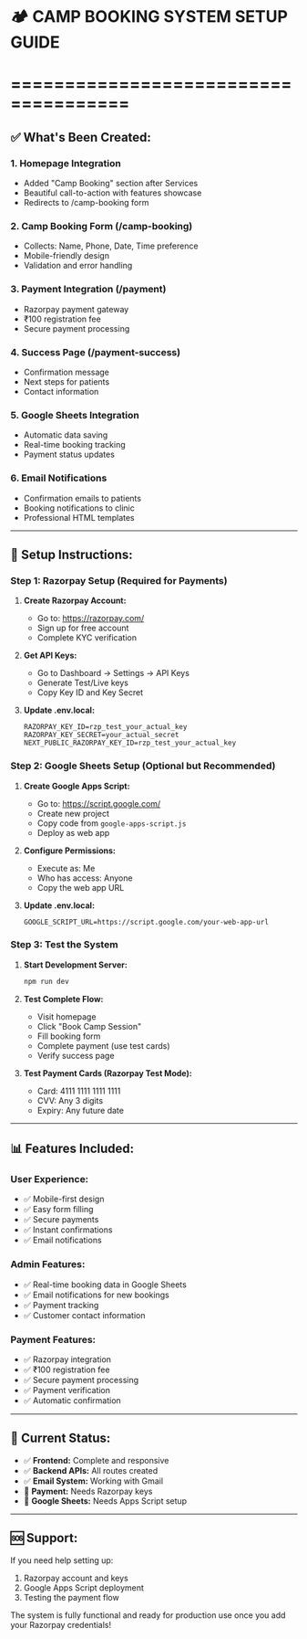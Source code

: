 # 🏕️ CAMP BOOKING SYSTEM SETUP GUIDE
# =====================================

## ✅ What's Been Created:

### 1. **Homepage Integration**
- Added "Camp Booking" section after Services
- Beautiful call-to-action with features showcase
- Redirects to /camp-booking form

### 2. **Camp Booking Form** (/camp-booking)
- Collects: Name, Phone, Date, Time preference
- Mobile-friendly design
- Validation and error handling

### 3. **Payment Integration** (/payment)
- Razorpay payment gateway
- ₹100 registration fee
- Secure payment processing

### 4. **Success Page** (/payment-success)
- Confirmation message
- Next steps for patients
- Contact information

### 5. **Google Sheets Integration**
- Automatic data saving
- Real-time booking tracking
- Payment status updates

### 6. **Email Notifications**
- Confirmation emails to patients
- Booking notifications to clinic
- Professional HTML templates

---

## 🚀 Setup Instructions:

### **Step 1: Razorpay Setup (Required for Payments)**

1. **Create Razorpay Account:**
   - Go to: https://razorpay.com/
   - Sign up for free account
   - Complete KYC verification

2. **Get API Keys:**
   - Go to Dashboard → Settings → API Keys
   - Generate Test/Live keys
   - Copy Key ID and Key Secret

3. **Update .env.local:**
   ```
   RAZORPAY_KEY_ID=rzp_test_your_actual_key
   RAZORPAY_KEY_SECRET=your_actual_secret
   NEXT_PUBLIC_RAZORPAY_KEY_ID=rzp_test_your_actual_key
   ```

### **Step 2: Google Sheets Setup (Optional but Recommended)**

1. **Create Google Apps Script:**
   - Go to: https://script.google.com/
   - Create new project
   - Copy code from `google-apps-script.js`
   - Deploy as web app

2. **Configure Permissions:**
   - Execute as: Me
   - Who has access: Anyone
   - Copy the web app URL

3. **Update .env.local:**
   ```
   GOOGLE_SCRIPT_URL=https://script.google.com/your-web-app-url
   ```

### **Step 3: Test the System**

1. **Start Development Server:**
   ```bash
   npm run dev
   ```

2. **Test Complete Flow:**
   - Visit homepage
   - Click "Book Camp Session"
   - Fill booking form
   - Complete payment (use test cards)
   - Verify success page

3. **Test Payment Cards (Razorpay Test Mode):**
   - Card: 4111 1111 1111 1111
   - CVV: Any 3 digits
   - Expiry: Any future date

---

## 📊 Features Included:

### **User Experience:**
- ✅ Mobile-first design
- ✅ Easy form filling
- ✅ Secure payments
- ✅ Instant confirmations
- ✅ Email notifications

### **Admin Features:**
- ✅ Real-time booking data in Google Sheets
- ✅ Email notifications for new bookings
- ✅ Payment tracking
- ✅ Customer contact information

### **Payment Features:**
- ✅ Razorpay integration
- ✅ ₹100 registration fee
- ✅ Secure payment processing
- ✅ Payment verification
- ✅ Automatic confirmation

---

## 🔧 Current Status:

- ✅ **Frontend:** Complete and responsive
- ✅ **Backend APIs:** All routes created
- ✅ **Email System:** Working with Gmail
- 🔄 **Payment:** Needs Razorpay keys
- 🔄 **Google Sheets:** Needs Apps Script setup

---

## 🆘 Support:

If you need help setting up:
1. Razorpay account and keys
2. Google Apps Script deployment
3. Testing the payment flow

The system is fully functional and ready for production use once you add your Razorpay credentials!

